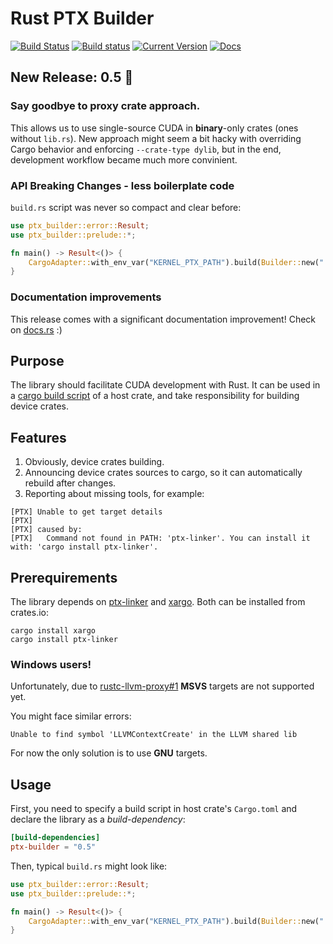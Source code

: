 # Rust PTX Builder
[![Build Status](https://travis-ci.org/denzp/rust-ptx-builder.svg?branch=master)](https://travis-ci.org/denzp/rust-ptx-builder)
[![Build status](https://ci.appveyor.com/api/projects/status/5m0du8548xh1fjph/branch/master?svg=true)](https://ci.appveyor.com/project/denzp/rust-ptx-builder/branch/master)
[![Current Version](https://img.shields.io/crates/v/ptx-builder.svg)](https://crates.io/crates/ptx-builder)
[![Docs](https://docs.rs/ptx-builder/badge.svg)](https://docs.rs/ptx-builder)

## New Release: 0.5 🎉
### Say goodbye to proxy crate approach.
This allows us to use single-source CUDA in **binary**-only crates (ones without `lib.rs`).
New approach might seem a bit hacky with overriding Cargo behavior and enforcing `--crate-type dylib`, but in the end, development workflow became much more convinient.

### API Breaking Changes - less boilerplate code
`build.rs` script was never so compact and clear before:
``` rust
use ptx_builder::error::Result;
use ptx_builder::prelude::*;

fn main() -> Result<()> {
    CargoAdapter::with_env_var("KERNEL_PTX_PATH").build(Builder::new(".")?);
}
```

### Documentation improvements
This release comes with a significant documentation improvement! Check on [docs.rs](https://docs.rs/ptx-builder) :)

## Purpose
The library should facilitate CUDA development with Rust.
It can be used in a [cargo build script](http://doc.crates.io/build-script.html) of a host crate, and take responsibility for building device crates.

## Features
1. Obviously, device crates building.
2. Announcing device crates sources to cargo, so it can automatically rebuild after changes.
3. Reporting about missing tools, for example:
```
[PTX] Unable to get target details
[PTX]
[PTX] caused by:
[PTX]   Command not found in PATH: 'ptx-linker'. You can install it with: 'cargo install ptx-linker'.
```

## Prerequirements
The library depends on [ptx-linker](https://crates.io/crates/ptx-linker) and [xargo](https://crates.io/crates/xargo).
Both can be installed from crates.io:
```
cargo install xargo
cargo install ptx-linker
```

### Windows users!
Unfortunately, due to [rustc-llvm-proxy#1](/denzp/rustc-llvm-proxy/issues/1) **MSVS** targets are not supported yet.

You might face similar errors:
```
Unable to find symbol 'LLVMContextCreate' in the LLVM shared lib
```

For now the only solution is to use **GNU** targets.

## Usage
First, you need to specify a build script in host crate's `Cargo.toml` and declare the library as a *build-dependency*:
``` toml
[build-dependencies]
ptx-builder = "0.5"
```

Then, typical `build.rs` might look like:
``` rust
use ptx_builder::error::Result;
use ptx_builder::prelude::*;

fn main() -> Result<()> {
    CargoAdapter::with_env_var("KERNEL_PTX_PATH").build(Builder::new(".")?);
}
```
